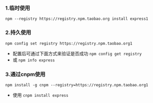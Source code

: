### 1.临时使用

```
npm --registry https://registry.npm.taobao.org install express1
```

### 2.持久使用

```
npm config set registry https://registry.npm.taobao.org1
```

- 配置后可通过下面方式来验证是否成功 
  `npm config get registry`
- 或 
  `npm info express`

### 3.通过cnpm使用

```
npm install -g cnpm --registry=https://registry.npm.taobao.org1
```

- 使用 
  `cnpm install express`